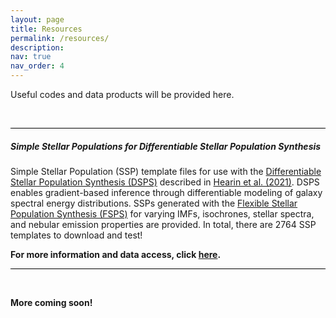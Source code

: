 ```yaml
---
layout: page
title: Resources
permalink: /resources/
description: 
nav: true
nav_order: 4
---
```


Useful codes and data products will be provided here. 

<br>
<hr style="height:1px; background-color:#000000;">

##### Simple Stellar Populations for Differentiable Stellar Population Synthesis
Simple Stellar Population (SSP) template files for use with the <a href="https://dsps.readthedocs.io/en/latest/index.html">Differentiable Stellar Population Synthesis (DSPS)</a> described in <a href="https://arxiv.org/abs/2112.06830">Hearin et al. (2021)</a>. DSPS enables gradient-based inference through differentiable modeling of galaxy spectral energy distributions. SSPs generated with the <a href="https://github.com/cconroy20/fsps">Flexible Stellar Population Synthesis (FSPS)</a> for varying IMFs, isochrones, stellar spectra, and nebular emission properties are provided. In total, there are 2764 SSP templates to download and test!

<strong>For more information and data access, click <a href="https://halos.as.arizona.edu/suchethacooray/dsps_ssp/">here</a>. </strong>

<hr style="height:1px; background-color:#000000;">
<br>

<strong>More coming soon!</strong>
